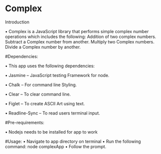 # Complex

Introduction

•	Complex is a JavaScript library that performs simple complex number operations which includes the following:
       Addition of two complex numbers.
       Subtract a Complex number from another.
       Multiply two Complex numbers.
       Divide a Complex number by another.

#Dependencies:

•	This app uses the following dependencies:

•	Jasmine – JavaScript testing Framework for node.

•	Chalk – For command line Styling.

•	Clear – To clear command line.

•	Figlet – To create ASCII Art using text.

•	Readline-Sync – To read users terminal input.

#Pre-requirements:

•	Nodejs needs  to be installed for app to work

#Usage:
•	Navigate to app directory on terminal
•	Run the following command: node complexApp
•	Follow the prompt.










